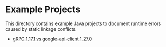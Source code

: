 # Example Projects

This directory contains example Java projects to document runtime errors
caused by static linkage conflicts.

- [gRPC 1.17.1 vs google-api-client 1.27.0](grpc-vs-google-api-client/README.md)

